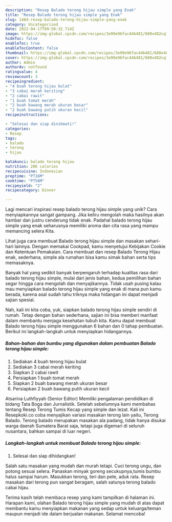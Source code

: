 ```yaml
---
description: "Resep Balado terong hijau simple yang Enak"
title: "Resep Balado terong hijau simple yang Enak"
slug: 1484-resep-balado-terong-hijau-simple-yang-enak
category: Uncategorized
date: 2022-04-17T09:50:32.714Z
image: https://img-global.cpcdn.com/recipes/3e99e96fac44b481/680x482cq70/balado-terong-hijau-simple-foto-resep-utama.jpg
hideToc: false
enableToc: true
enableTocContent: false
thumbnail: https://img-global.cpcdn.com/recipes/3e99e96fac44b481/680x482cq70/balado-terong-hijau-simple-foto-resep-utama.jpg
cover: https://img-global.cpcdn.com/recipes/3e99e96fac44b481/680x482cq70/balado-terong-hijau-simple-foto-resep-utama.jpg
author: Admin
authorAv: notfound
ratingvalue: 4
reviewcount: 3
recipeingredient:
- "4 buah terong hijau bulat"
- "3 cabai merah keriting"
- "2 cabai rawit"
- "1 buah tomat merah"
- "2 buah bawang merah ukuran besar"
- "2 buah bawang putih ukuran kecil"
recipeinstructions:

- "Selesai dan siap dinikmati!"
categories:
- Resep
tags:
- balado
- terong
- hijau

katakunci: balado terong hijau 
nutrition: 206 calories
recipecuisine: Indonesian
preptime: "PT16M"
cooktime: "PT58M"
recipeyield: "2"
recipecategory: Dinner

---
```





Lagi mencari inspirasi resep balado terong hijau simple yang unik? Cara menyiapkannya sangat gampang. Jika keliru mengolah maka hasilnya akan hambar dan justru cenderung tidak enak. Padahal balado terong hijau simple yang enak seharusnya memiliki aroma dan cita rasa yang mampu memancing selera Kita.





Lihat juga cara membuat Balado terong hijau simple dan masakan sehari-hari lainnya. Dengan memakai Cookpad, kamu menyetujui Kebijakan Cookie dan Ketentuan Pemakaian. Cara membuat dan resep Balado Terong Hijau enak, sederhana, simple ala rumahan bisa kamu simak bahan serta tips memasaknya.

Banyak hal yang sedikit banyak berpengaruh terhadap kualitas rasa dari balado terong hijau simple, mulai dari jenis bahan, kedua pemilihan bahan segar hingga cara mengolah dan menyajikannya. Tidak usah pusing kalau mau menyiapkan balado terong hijau simple yang enak di mana pun kamu berada, karena asal sudah tahu triknya maka hidangan ini dapat menjadi sajian spesial.






Nah, kali ini kita coba, yuk, siapkan balado terong hijau simple sendiri di rumah. Tetap dengan bahan sederhana, sajian ini bisa memberi manfaat dalam membantu menjaga kesehatan tubuh kita. Kamu dapat membuat Balado terong hijau simple menggunakan 6 bahan dan 0 tahap pembuatan. Berikut ini langkah-langkah untuk menyiapkan hidangannya.

<!--inarticleads1-->

##### Bahan-bahan dan bumbu yang digunakan dalam pembuatan Balado terong hijau simple:

1. Sediakan 4 buah terong hijau bulat
1. Sediakan 3 cabai merah keriting
1. Siapkan 2 cabai rawit
1. Persiapkan 1 buah tomat merah
1. Siapkan 2 buah bawang merah ukuran besar
1. Persiapkan 2 buah bawang putih ukuran kecil


Atsarina Luthfiyyah (Senior Editor) Memiliki pengalaman pendidikan di bidang Tata Boga dan Jurnalistik. Setelah sebelumnya kami membahas tentang Resep Terong Tumis Kecap yang simple dan lezat. Kali ini Resepkoki.co coba menyajikan variasi masakan terong lain yaitu, Terong Balado. Terong balado merupakan masakan ala padang, tidak hanya disukai warga daerah Sumatera Barat saja, tetapi juga digemari di seluruh nusantara, bahkan sampai di luar negeri. 

<!--inarticleads2-->

##### Langkah-langkah untuk membuat Balado terong hijau simple:


1. Selesai dan siap dihidangkan!

Salah satu masakan yang mudah dan murah tetapi. Cuci terong ungu, dan potong sesuai selera. Panaskan minyak goreng secukupnya,tumis bumbu halus sampai harum. Masukkan terong, teri dan pete, aduk rata. Resep masakan dari terong pun sangat beragam, salah satunya terong balado cabai hijau. 

Terima kasih telah membaca resep yang kami tampilkan di halaman ini. Harapan kami, olahan Balado terong hijau simple yang mudah di atas dapat membantu kamu menyiapkan makanan yang sedap untuk keluarga/teman maupun menjadi ide dalam berjualan makanan. Selamat mencoba!
